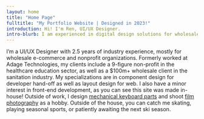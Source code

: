 ```yaml
---
layout: home
title: "Home Page"
fulltitle: "My Portfolio Website | Designed in 2023!" 
introduction: Hi! I'm Ren, UI/UX Designer.
intro-blurb: I am experienced in digital design solutions for wholesale & consumer eCommerce, as well as a leading non-profit in the healthcare sector as an agency designer.
---
```


I’m a UI/UX Designer with 2.5 years of industry experience, mostly for wholesale e-commerce and nonprofit organizations. Formerly worked at Adage Technologies, my clients include a 9-figure non-profit in the healthcare education sector, as well as a $100m+ wholesale client in the sanitation industry. My specializations are in component design for developer hand-off as well as layout design for web. I also have a minor interest in front-end development, as you can see this site was made in-house! Outside of work, I design <a href="https://vala.supply/collections/ended-group-buys/products/kam-soaring-skies">mechanical keyboard parts</a> and shoot <a href="https://photos.app.goo.gl/86XujY5FcK6Zi6xD9">film photography</a> as a hobby. Outside of the house, you can catch me skating, playing seasonal sports, or patiently awaiting the next ski season.